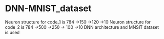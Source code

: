 # DNN-MNIST_dataset
Neuron structure for code_1 is 784 →150 →120 →10 
Neuron structure for code_2 is 784 →500 →250 → 100 →10 
DNN architecture and MNSIT dataset is used
